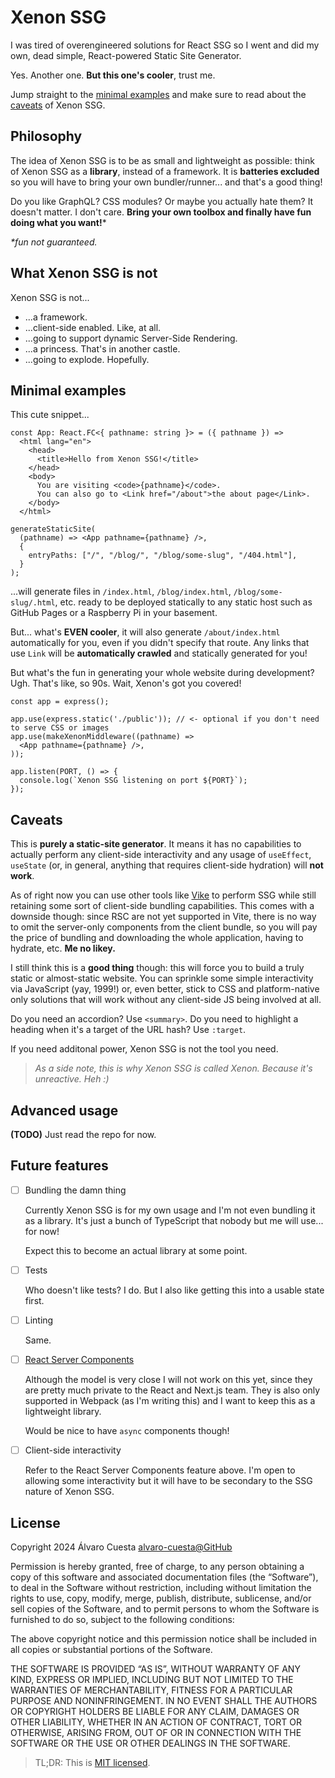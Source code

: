 # Xenon SSG

I was tired of overengineered solutions for React SSG so I went and did my own, dead simple,
React-powered Static Site Generator.

Yes. Another one. **But this one's cooler**, trust me.

Jump straight to the [minimal examples](#minimal-examples) and make sure to read about the
[caveats](#caveats) of Xenon SSG.

## Philosophy

The idea of Xenon SSG is to be as small and lightweight as possible: think of Xenon SSG as a
**library**, instead of a framework. It is **batteries excluded** so you will have to bring your own
bundler/runner... and that's a good thing!

Do you like GraphQL? CSS modules? Or maybe you actually hate them? It doesn't matter. I don't care.
**Bring your own toolbox and finally have fun doing what you want!**\*

_\*fun not guaranteed._

## What Xenon SSG is not

Xenon SSG is not...

- ...a framework.
- ...client-side enabled. Like, at all.
- ...going to support dynamic Server-Side Rendering.
- ...a princess. That's in another castle.
- ...going to explode. Hopefully.

## Minimal examples

This cute snippet...

```tsx
const App: React.FC<{ pathname: string }> = ({ pathname }) =>
  <html lang="en">
    <head>
      <title>Hello from Xenon SSG!</title>
    </head>
    <body>
      You are visiting <code>{pathname}</code>.
      You can also go to <Link href="/about">the about page</Link>.
    </body>
  </html>

generateStaticSite(
  (pathname) => <App pathname={pathname} />,
  {
    entryPaths: ["/", "/blog/", "/blog/some-slug", "/404.html"],
  }
);
```

...will generate files in `/index.html`, `/blog/index.html`, `/blog/some-slug/.html`, etc. ready to
be deployed statically to any static host such as GitHub Pages or a Raspberry Pi in your basement.

But... what's **EVEN cooler**, it will also generate `/about/index.html` automatically for you,
even if you didn't specify that route. Any links that use `Link` will be **automatically crawled**
and statically generated for you!

But what's the fun in generating your whole website during development? Ugh. That's like, so 90s.
Wait, Xenon's got you covered!

```tsx
const app = express();

app.use(express.static('./public')); // <- optional if you don't need to serve CSS or images
app.use(makeXenonMiddleware((pathname) =>
  <App pathname={pathname} />,
));

app.listen(PORT, () => {
  console.log(`Xenon SSG listening on port ${PORT}`);
});
```

## Caveats

This is **purely a static-site generator**. It means it has no capabilities to actually perform any
client-side interactivity and any usage of `useEffect`, `useState` (or, in general, anything that
requires client-side hydration) will **not work**.

As of right now you can use other tools like [Vike](https://vike.dev/) to perform SSG while still
retaining some sort of client-side bundling capabilities. This comes with a downside though: since
RSC are not yet supported in Vite, there is no way to omit the server-only components from the
client bundle, so you will pay the price of bundling and downloading the whole application, having
to hydrate, etc. **Me no likey.**

I still think this is a **good thing** though: this will force you to build a truly static or
almost-static website. You can sprinkle some simple interactivity via JavaScript (yay, 1999!) or,
even better, stick to CSS and platform-native only solutions that will work without any client-side
JS being involved at all.

Do you need an accordion? Use `<summary>`. Do you need to highlight a heading when it's a target
of the URL hash? Use `:target`.

If you need additonal power, Xenon SSG is not the tool you need.

> _As a side note, this is why Xenon SSG is called Xenon. Because it's unreactive. Heh :)_

## Advanced usage

**(TODO)** Just read the repo for now.

## Future features

- [ ] Bundling the damn thing

  Currently Xenon SSG is for my own usage and I'm not even bundling it as a library. It's just a
  bunch of TypeScript that nobody but me will use... for now!

  Expect this to become an actual
  library at some point.

- [ ] Tests

  Who doesn't like tests? I do. But I also like getting this into a usable state first.

- [ ] Linting

  Same.

- [ ] [React Server Components](https://react.dev/reference/rsc/server-components)

  Although the model is very close I will not work on this yet, since they are pretty much private
  to the React and Next.js team. They is also only supported in Webpack (as I'm writing this) and I
  want to keep this as a lightweight library.

  Would be nice to have `async` components though!

- [ ] Client-side interactivity

  Refer to the React Server Components feature above. I'm open to allowing some interactivity but
  it will have to be secondary to the SSG nature of Xenon SSG.

## License

Copyright 2024 Álvaro Cuesta <alvaro-cuesta@GitHub>

Permission is hereby granted, free of charge, to any person obtaining a copy of
this software and associated documentation files (the “Software”), to deal in
the Software without restriction, including without limitation the rights to
use, copy, modify, merge, publish, distribute, sublicense, and/or sell copies of
the Software, and to permit persons to whom the Software is furnished to do so,
subject to the following conditions:

The above copyright notice and this permission notice shall be included in all
copies or substantial portions of the Software.

THE SOFTWARE IS PROVIDED “AS IS”, WITHOUT WARRANTY OF ANY KIND, EXPRESS OR
IMPLIED, INCLUDING BUT NOT LIMITED TO THE WARRANTIES OF MERCHANTABILITY, FITNESS
FOR A PARTICULAR PURPOSE AND NONINFRINGEMENT. IN NO EVENT SHALL THE AUTHORS OR
COPYRIGHT HOLDERS BE LIABLE FOR ANY CLAIM, DAMAGES OR OTHER LIABILITY, WHETHER
IN AN ACTION OF CONTRACT, TORT OR OTHERWISE, ARISING FROM, OUT OF OR IN
CONNECTION WITH THE SOFTWARE OR THE USE OR OTHER DEALINGS IN THE SOFTWARE.

> TL;DR: This is [MIT licensed](https://opensource.org/license/mit).
